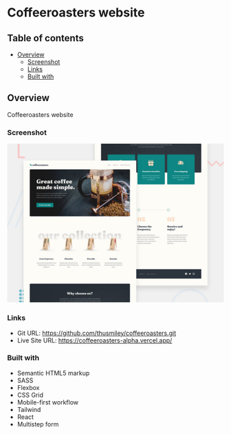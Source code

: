 # Coffeeroasters website

## Table of contents

- [Overview](#overview)
  - [Screenshot](#screenshot)
  - [Links](#links)
  - [Built with](#built-with)

## Overview

Coffeeroasters website

### Screenshot

![](./public/preview.jpg)

### Links

- Git URL: https://github.com/thusmiley/coffeeroasters.git
- Live Site URL: https://coffeeroasters-alpha.vercel.app/

### Built with

- Semantic HTML5 markup
- SASS
- Flexbox
- CSS Grid
- Mobile-first workflow
- Tailwind
- React
- Multistep form
